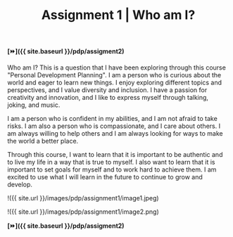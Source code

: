﻿---
layout: page
title: Assignment 1 | Who am I?
permalink: /test/assignment1
---

**[⏩]({{ site.baseurl }}/pdp/assigment2)**

Who am I? This is a question that I have been exploring through this course "Personal Development Planning". I am a person who is curious about the world and eager to learn new things. I enjoy exploring different topics and perspectives, and I value diversity and inclusion. I have a passion for creativity and innovation, and I like to express myself through talking, joking, and music.

I am a person who is confident in my abilities, and I am not afraid to take risks. I am also a person who is compassionate, and I care about others. I am always willing to help others and I am always looking for ways to make the world a better place.

Through this course, I want to learn that it is important to be authentic and to live my life in a way that is true to myself. I also want to learn that it is important to set goals for myself and to work hard to achieve them. I am excited to use what I will learn in the future to continue to grow and develop.

!({{ site.url }}/images/pdp/assignment1/image1.jpeg)

!({{ site.url }}/images/pdp/assignment1/image2.png)

**[⏩]({{ site.baseurl }}/pdp/assigment2)**
